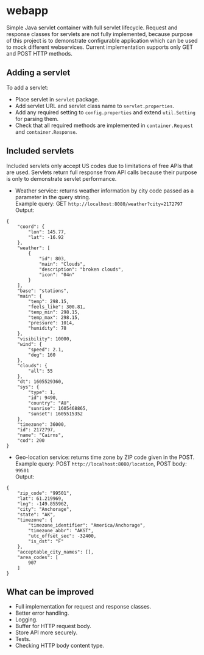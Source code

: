# webapp
Simple Java servlet container with full servlet lifecycle.
Request and response classes for servlets are not fully implemented, because purpose of this project is to demonstrate configurable application which can be used to mock different webservices.
Current implementation supports only GET and POST HTTP methods.
## Adding a servlet
To add a servlet:
- Place servlet in `servlet` package.
- Add servlet URL and servlet class name to `servlet.properties`.
- Add any required setting to `config.properties` and extend `util.Setting` for parsing them.
- Check that all required methods are implemented in `container.Request` and `container.Response`.
## Included servlets
Included servlets only accept US codes due to limitations of free APIs that are used.
Servlets return full response from API calls because their purpose is only to demonstrate servlet performance.
- Weather service: returns weather information by city code passed as a parameter in the query string.
<br>Example query: GET `http://localhost:8080/weather?city=2172797`
<br>Output:
```
{
    "coord": {
        "lon": 145.77,
        "lat": -16.92
    },
    "weather": [
        {
            "id": 803,
            "main": "Clouds",
            "description": "broken clouds",
            "icon": "04n"
        }
    ],
    "base": "stations",
    "main": {
        "temp": 298.15,
        "feels_like": 300.81,
        "temp_min": 298.15,
        "temp_max": 298.15,
        "pressure": 1014,
        "humidity": 78
    },
    "visibility": 10000,
    "wind": {
        "speed": 2.1,
        "deg": 160
    },
    "clouds": {
        "all": 55
    },
    "dt": 1605529360,
    "sys": {
        "type": 1,
        "id": 9490,
        "country": "AU",
        "sunrise": 1605468865,
        "sunset": 1605515352
    },
    "timezone": 36000,
    "id": 2172797,
    "name": "Cairns",
    "cod": 200
}
```

- Geo-location service: returns time zone by ZIP code given in the POST.
<br>Example query: POST `http://localhost:8080/location`, POST body: `99501`
<br>Output:
```
{
    "zip_code": "99501",
    "lat": 61.219969,
    "lng": -149.855962,
    "city": "Anchorage",
    "state": "AK",
    "timezone": {
        "timezone_identifier": "America/Anchorage",
        "timezone_abbr": "AKST",
        "utc_offset_sec": -32400,
        "is_dst": "F"
    },
    "acceptable_city_names": [],
    "area_codes": [
        907
    ]
}
```
## What can be improved
- Full implementation for request and response classes.
- Better error handling.
- Logging.
- Buffer for HTTP request body.
- Store API more securely.
- Tests.
- Checking HTTP body content type.

